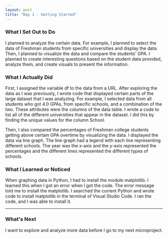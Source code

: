 ```yaml
---
layout: post
title: "Day 1 - Getting Started"
---
```


### What I Set Out to Do

I planned to analyze the certain data. For example, I planned to select the data of Freshman students from specific universities and display the data. Then, I planned to visualize the data and compare the students' GPA. I planned to create interesting questions based on the student data provided, analyze them, and create visuals to present the information.

### What I Actually Did

First, I assigned the variable df to the data from a URL. After exploring the data as I was previously, I wrote code that displayed certain parts of the large dataset that I was analyzing. For example, I selected data from all students who got 4.0 GPAs, from specific schools, and a combination of the two. These attributes were the columns of the data table. I wrote a code to list all of the different universities that appear in the dataset. I did this by finding the unique values for the column School.

Then, I also compared the percentages of Freshman college students getting above certain GPA overtime by visualizing the data. I displayed the data via line graph. The line graph had a legend with each line representing different schools. The year was the x-axis and the y-axis represented the percentages and the different lines represented the different types of schools.

### What I Learned or Noticed

When graphing data in Python, I had to install the module matplotlib. I learned this when I got an error when I got the code. The error message told me to install the matplotlib. I searched the current Python and wrote code to install matplotlib in the terminal of Visual Studio Code. I ran the code, and I was able to install it.

---

### What's Next

I want to explore and analyze more data before I go to my next microproject.
